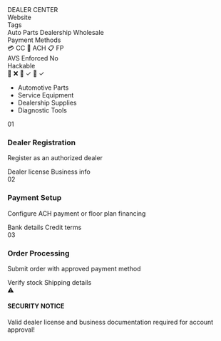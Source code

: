 <div class="guide-container">
  <div class="cyber-grid"></div>
  
  <div class="guide-header">
    <div class="neon-text" data-text="DEALER CENTER">DEALER CENTER</div>
    <div class="cyber-line"></div>
  </div>

  <div class="guide-info">
    <AccordionItem type="cyber" title="Target Information:" icon="🎯" status="QUICKBOOKS EINVOICE">
      <div class="info-grid">
        <div class="info-item">
          <span class="label">Website</span>
          <WebsiteMetadata url="https://www.dealercenter.com" />
        </div>
        <div class="info-item">
          <span class="label">Tags</span>
          <div class="tags">
            <span class="tag">Auto Parts</span>
            <span class="tag">Dealership</span>
            <span class="tag">Wholesale</span>
          </div>
        </div>
        <div class="info-item">
          <span class="label">Payment Methods</span>
          <div class="payment-methods">
            <span class="payment-chip" title="Credit Card">
              <span class="chip-icon">💳</span>
              <span class="chip-text">CC</span>
            </span>
            <span class="payment-chip" title="Bank Transfer">
              <span class="chip-icon">🏦</span>
              <span class="chip-text">ACH</span>
            </span>
            <span class="payment-chip" title="Floor Plan">
              <span class="chip-icon">📋</span>
              <span class="chip-text">FP</span>
            </span>
          </div>
        </div>
        <div class="info-item">
          <span class="label">AVS Enforced</span>
          <span class="value no">No</span>
        </div>
        <div class="info-item">
          <span class="label">Hackable</span>
          <div class="hackable-options">
            <span class="option unavailable" title="Email Access">📧 ❌</span>
            <span class="option" title="Direct Access">🔑 ✓</span>
            <span class="option" title="Cookie Access">🍪 ✓</span>
          </div>
        </div>
      </div>
    </AccordionItem>
  </div>

  <div class="guide-content">
    <AccordionItem type="neon" title="Product Categories" icon="📋" status="INFO">
      <ul class="requirements-list">
        <li>Automotive Parts</li>
        <li>Service Equipment</li>
        <li>Dealership Supplies</li>
        <li>Diagnostic Tools</li>
      </ul>
    </AccordionItem>
    <AccordionItem type="hologram" title="Step-by-Step Guide" icon="📝" status="GUIDE">
      <div class="steps">
        <div class="step">
          <div class="step-number">01</div>
          <div class="step-content">
            <h3>Dealer Registration</h3>
            <p>Register as an authorized dealer</p>
            <div class="step-notes">
              <span class="note">Dealer license</span>
              <span class="note">Business info</span>
            </div>
          </div>
        </div>
        <div class="step">
          <div class="step-number">02</div>
          <div class="step-content">
            <h3>Payment Setup</h3>
            <p>Configure ACH payment or floor plan financing</p>
            <div class="step-notes">
              <span class="note">Bank details</span>
              <span class="note">Credit terms</span>
            </div>
          </div>
        </div>
        <div class="step">
          <div class="step-number">03</div>
          <div class="step-content">
            <h3>Order Processing</h3>
            <p>Submit order with approved payment method</p>
            <div class="step-notes">
              <span class="note">Verify stock</span>
              <span class="note">Shipping details</span>
            </div>
          </div>
        </div>
      </div>
    </AccordionItem>
  </div>

  <div class="guide-warnings">
    <div class="warning-card">
      <div class="warning-icon">
        <div class="warning-circle">
          <span class="warning-symbol">⚠️</span>
        </div>
      </div>
      <div class="warning-content">
        <h4 class="glitch-text" data-text="SECURITY NOTICE">SECURITY NOTICE</h4>
        <p>Valid dealer license and business documentation required for account approval!</p>
      </div>
      <div class="warning-scanner"></div>
    </div>
  </div>
</div>

<style>
/* Same styles as APSX guide */
</style>
